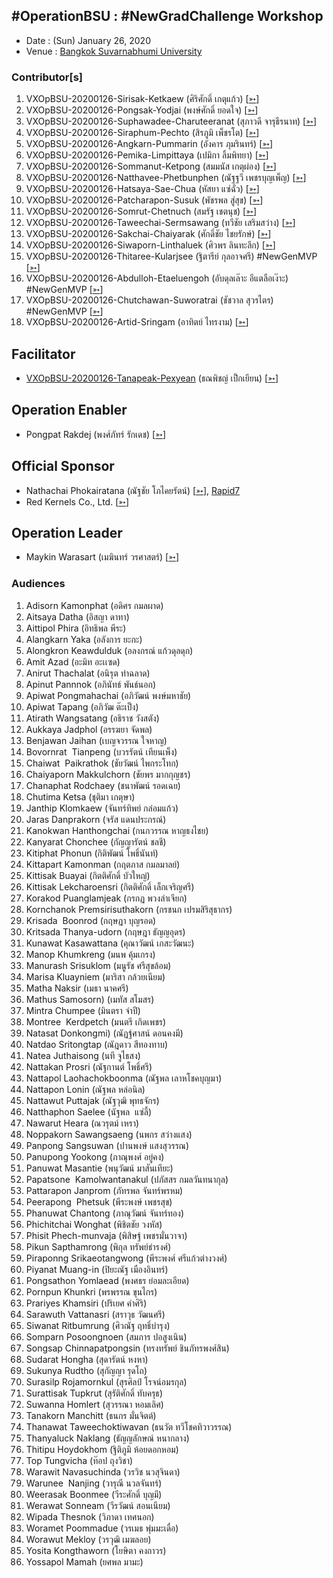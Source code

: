 ## #OperationBSU : #NewGradChallenge Workshop

+ Date : (Sun) January 26, 2020
+ Venue : [Bangkok Suvarnabhumi University](http://www.bsu.ac.th/)

### Contributor[s]

1. VXOpBSU-20200126-Sirisak-Ketkaew (ศิริศักดิ์ เกตุแก้ว) [[➳](https://www.facebook.com/sirisak.k94)]
1. VXOpBSU-20200126-Pongsak-Yodjai (พงษ์ศักดิ์ ยอดใจ) [[➳](https://www.facebook.com/iampongsak)]
1. VXOpBSU-20200126-Suphawadee-Charuteeranat (สุภาวดี จารุธีรนาท) [[➳](https://www.facebook.com/thdeemiss03)]
1. VXOpBSU-20200126-Siraphum-Pechto (สิรภูมิ เพ็ชรโต) [[➳](https://www.facebook.com/SiraphumPechto)]
1. VXOpBSU-20200126-Angkarn-Pummarin (อังคาร ภุมรินทร์) [[➳](https://www.facebook.com/in8l00p)]
1. VXOpBSU-20200126-Pemika-Limpittaya (เปมิกา ลิ้มพิทยา) [[➳](https://www.facebook.com/tourlek.fisho)]
1. VXOpBSU-20200126-Sommanut-Ketpong (สมมนัส เกตุผ่อง) [[➳](https://www.facebook.com/tong.ketpong)]
1. VXOpBSU-20200126-Natthavee-Phetbunphen (ณัฐฐวี เพชรบุญเพ็ญ) [[➳](https://www.facebook.com/P.Phetbunphen)]
1. VXOpBSU-20200126-Hatsaya-Sae-Chua (หัสยา แซ่ฉั่ว) [[➳](https://www.facebook.com/Note.Hatsaya)]
1. VXOpBSU-20200126-Patcharapon-Susuk (พัชรพล สู่สุข) [[➳](https://www.facebook.com/Forestwick)]
1. VXOpBSU-20200126-Somrut-Chetnuch (สมรัฐ เชตนุช) [[➳](https://www.facebook.com/somrut.chetnuch)]
1. VXOpBSU-20200126-Taweechai-Sermsawang (ทวีชัย เสริมสว่าง) [[➳](https://www.facebook.com/victor.history)]
1. VXOpBSU-20200126-Sakchai-Chaiyarak (ศักดิ์ชัย ไชยรักษ์) [[➳](https://www.facebook.com/chaiyaraks)]
1. VXOpBSU-20200126-Siwaporn-Linthaluek (ศิวพร ลินทะลึก) [[➳](https://www.facebook.com/LoVeNoMoErTeAr)]
1. VXOpBSU-20200126-Thitaree-Kularjsee (ฐิตารีย์ กุลอาจศรี) #NewGenMVP [[➳](https://www.facebook.com/yaipanggogii)]
1. VXOpBSU-20200126-Abdulloh-Etaeluengoh (อับดุลเล๊าะ อีแตลือเง๊าะ) #NewGenMVP [[➳](https://www.facebook.com/dekbacom)]
1. VXOpBSU-20200126-Chutchawan-Suworatrai (ชัชวาล สุวรไตร) #NewGenMVP [[➳](https://www.facebook.com/BakhamOil)]
1. VXOpBSU-20200126-Artid-Sringam (อาทิตย์ ไทรงาม) [[➳](https://www.facebook.com/artidhui)]

## Facilitator
+ [VXOpBSU-20200126-Tanapeak-Pexyean](/OperationBSU/VXOpBSU-20200126-Tanapeak-Pexyean.pdf) (ธณพิชญ์ เป็กเยียน) [[➳](https://www.facebook.com/teerapon.pexyean)]

## Operation Enabler
+ Pongpat Rakdej (พงศ์ภัทร์ รักเดช) [[➳](https://www.facebook.com/pongpatrakdej)]

## Official Sponsor
+ Nathachai Phokairatana (ณัฐชัย โภไคยรัตน์) [[➳](https://www.facebook.com/mobiuz.pw)], [Rapid7](https://www.rapid7.com/)
+ Red Kernels Co., Ltd. [[➳](https://www.facebook.com/Red-Kernels-Co-Ltd-103726511010245/)]

## Operation Leader
+ Maykin Warasart (เมฆินทร์ วรศาสตร์) [[➳](http://mk.in.th)]

### Audiences

1. Adisorn Kamonphat (อดิศร กมลผาด)
1. Aitsaya Datha (อิสญา ดาทา)
1. Aittipol Phira (อิทธิพล พีระ)
1. Alangkarn Yaka (อลังการ ยะกะ)
1. Alongkron Keawdulduk (อลงกรณ์ แก้วดุลดุก)
1. Amit Azad (อะมิท อะเเซด)
1. Anirut Thachalat (อนิรุต ท่าฉลาด)
1. Apinut Pannnok (อภินัทธ์ พันธ์นอก)
1. Apiwat Pongmahachai (อภิวัฒน์ พงษ์มหาชัย)
1. Apiwat Tapang (อภิวัฒ ต๊ะเป็ง)
1. Atirath Wangsatang (อธิราช วังสตัง)
1. Aukkaya Jadphol (อรรฆยา จัดพล)
1. Benjawan Jaihan (เบญจวรรณ ใจหาญ)
1. Bovornrat  Tianpeng (บวรรัตน์ เทียนเพ็ง)
1. Chaiwat  Paikrathok (ชัยวัฒน์ ไพกระโทก)
1. Chaiyaporn Makkulchorn (ชัยพร มากกุญชร)
1. Chanaphat Rodchaey (ชนาพัฒน์ รอดเฉย)
1. Chutima Ketsa (ชุติมา เกตุษา)
1. Janthip Klomkaew (จันทร์ทิพย์ กล่อมแก้ว)
1. Jaras Danprakorn (จรัส แดนประกรณ์)
1. Kanokwan Hanthongchai (กนกวรรณ หาญธงไชย)
1. Kanyarat Chonchee (กัญญารัตน์ ชลชี)
1. Kitiphat Phonun (กิติพัฒน์ โพธิ์นันท์)
1. Kittapart Kamonman (กฤตภาส กมลมาลย์)
1. Kittisak Buayai (กิตติศักดิ์ บัวใหญ่)
1. Kittisak Lekcharoensri (กิตติศักดิ์ เล็กเจริญศรี)
1. Korakod Puanglamjeak (กรกฏ พวงลำเจียก)
1. Kornchanok Premsirisuthakorn (กรชนก เปรมสิริสุธากร)
1. Krisada  Boonrod (กฤษฎา บุญรอด)
1. Kritsada Thanya-udorn (กฤษฎา ธัญญอุดร)
1. Kunawat Kasawattana (คุณาวัฒน์ เกสะวัฒนะ)
1. Manop Khumkreng (มนพ คุ้มเกรง)
1. Manurash Srisuklom (มนูรัช ศรีสุขล้อม)
1. Marisa Kluayniem (มาริสา กล้วยเนียม)
1. Matha Naksir (เมธา นาคศรี)
1. Mathus Samosorn) (เมทัส สโมสร)
1. Mintra Chumpee (มินตรา จำปี)
1. Montree  Kerdpetch (มนตรี เกิดเพชร)
1. Natasat Donkongmi) (ณัฏฐ์ศาสน์ ดอนคงมี)
1. Natdao Sritongtap (ณัฎดาว สีทองทาบ)
1. Natea Juthaisong (นที จูไธสง)
1. Nattakan Prosri (ณัฐกานต์ โพธิ์ศรี)
1. Nattapol Laohachokboonma (ณัฐพล เลาหโชคบุญมา)
1. Nattapon Lonin (ณัฐพล หล่อนิล)
1. Nattawut Puttajak (ณัฐวุฒิ พุทธจักร)
1. Natthaphon Saelee (นัฐพล  แซ่ลี้)
1. Nawarut Heara (ณวรุตม์ เหรา)
1. Noppakorn Sawangsaeng (นพกร สว่างแสง)
1. Panpong Sangsuwan (ปานพงษ์ แสงสุวรรณ)
1. Panupong Yookong (ภาณุพงศ์ อยู่คง)
1. Panuwat Masantie (พนุวัฒน์ มาสันเทียะ)
1. Papatsone  Kamolwantanakul (ปภัสสร กมลวันทนากุล)
1. Pattarapon Janprom (ภัทรพล จันทร์พรหม)
1. Peerapong  Phetsuk (พีระพงษ์ เพชรสุข)
1. Phanuwat Chantong (ภาณุวัฒน์ จันทร์ทอง)
1. Phichitchai Wonghat (พิชิตชัย วงหัส)
1. Phisit Phech-munvaja (พิสิษฐ์ เพชรมั่นวาจา)
1. Pikun Sapthamrong (พิกุล ทรัพย์ธำรงศ์)
1. Piraponng Srikaeotangwong (พีระพงศ์ ศรีแก้วต่างวงศ์)
1. Piyanat Muang-in (ปิยะณัฐ เมืองอินทร์)
1. Pongsathon Yomlaead (พงศธร ย่อมละเอียด)
1. Pornpun Khunkri (พรพรรณ ขุนไกร)
1. Prariyes Khamsiri (ปริเยศ คำศิริ)
1. Sarawuth Vattanasri (สราวุธ วัฒนศรี)
1. Siwanat Ritbumrung (ศิวณัฐ ฤทธิ์บำรุง)
1. Somparn Posoongnoen (สมภาร ปอสูงเนิน)
1. Songsap Chinnapatpongsin (ทรงทรัพย์ ชินภัทรพงศ์สิน)
1. Sudarat Hongha (สุดารัตน์ หงหา)
1. Sukunya Rudtho (สุกัญญา รุดโถ)
1. Surasilp Rojamornkul (สุรศิลป์ โรจน์อมรกุล)
1. Surattisak Tupkrut (สุรัติศักดิ์ ทับครุธ)
1. Suwanna Homlert (สุวรรณา หอมเลิศ)
1. Tanakorn Manchitt (ธนกร มั่นจิตต์)
1. Thanawat Taweechoktiwavan (ธนวัต ทวีโชคทิวาวรรณ)
1. Thanyaluck Naklang (ธัญญลักษณ์ หนากลาง)
1. Thitipu Hoydokhom (ฐิติภูมิ ห้อยดอกหอม)
1. Top Tungvicha (ท๊อป ถุงวิชา)
1. Warawit Navasuchinda (วรวิช นวสุจินดา)
1. Warunee  Nanjing (วารุณี นวลจันทร์)
1. Weerasak Boonmee (วีระศักดิ์ บุญมี)
1. Werawat Sonneam (วีรวัฒน์ สอนเนียม)
1. Wipada Thesnok (วิภาดา เทศนอก)
1. Woramet Poommadue (วรเมธ พุ่มมะเดื่อ)
1. Worawut Mekloy (วรวุฒิ เมฆลอย)
1. Yosita Kongthaworn (โยษิตา คงถาวร)
1. Yossapol Mamah (ยศพล มามะ)